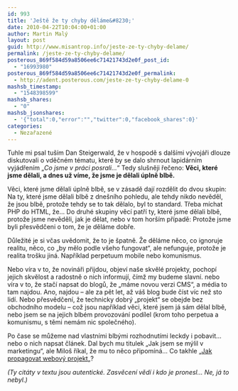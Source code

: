 ```yaml
---
id: 993
title: 'Ještě že ty chyby děláme&#8230;'
date: 2010-04-22T10:04:00+01:00
author: Martin Malý
layout: post
guid: http://www.misantrop.info/jeste-ze-ty-chyby-delame/
permalink: /jeste-ze-ty-chyby-delame/
posterous_869f584d59a8506ee6c71421743d2e0f_post_id:
  - "16993980"
posterous_869f584d59a8506ee6c71421743d2e0f_permalink:
  - http://adent.posterous.com/jeste-ze-ty-chyby-delame-0
mashsb_timestamp:
  - "1548398599"
mashsb_shares:
  - "0"
mashsb_jsonshares:
  - '{"total":0,"error":"","twitter":0,"facebook_shares":0}'
categories:
  - Nezařazené
---
```

Tuhle mi psal tuším Dan Steigerwald, že v hospodě s dalšími vývojáři dlouze diskutovali o vděčném tématu, které by se dalo shrnout lapidárním vyjádřením &#8222;_Co jsme v práci posrali&#8230;_&#8220; Tedy slušněji řečeno: **Věci, které jsme dělali, a dnes už víme, že jsme je dělali úplně blbě.**

Věci, které jsme dělali úplně blbě, se v zásadě dají rozdělit do dvou skupin: Na ty, které jsme dělali blbě z dnešního pohledu, ale tehdy nikdo nevěděl, že jsou blbě, protože tehdy se to tak dělalo, byl to standard. Třeba míchat PHP do HTML, že&#8230; Do druhé skupiny věcí patří ty, které jsme dělali blbě, protože jsme nevěděli, jak je dělat, nebo v tom horším případě: Protože jsme byli přesvědčeni o tom, že je děláme dobře.

Důležité je si včas uvědomit, že to je špatně. Že děláme něco, co ignoruje realitu, něco, co &#8222;by mělo podle všeho fungovat&#8220;, ale nefunguje, protože je realita trošku jiná. Například perpetuum mobile nebo komunismus.

Nebo víra v to, že novináři přijdou, objeví naše skvělé projekty, pochopí jejich skvělost a radostně o nich informují, čímž my budeme slavní. nebo víra v to, že stačí napsat do blogů, že &#8222;máme novou verzi CMS&#8220;, a média to tam najdou. Ano, najdou &#8211; ale za pět let, až váš blog bude číst víc než sto lidí. Nebo přesvědčení, že technicky dobrý &#8222;projekt&#8220; se obejde bez obchodního modelu &#8211; což jsou například věci, které jsem já sám dělal blbě, nebo jsem se na jejich blbém provozování podílel (krom toho perpetua a komunismu, s těmi nemám nic společného).

Po čase se můžeme nad vlastními blbými rozhodnutími leckdy i pobavit&#8230; nebo o nich napsat článek. Dal bych mu titulek &#8222;Jak jsem se mýlil v marketingu&#8220;, ale Miloš říkal, že mu to něco připomíná&#8230; Co takhle &#8222;[Jak propagovat webový projekt](http://zdrojak.root.cz/clanky/jak-propagovat-webovy-projekt/)&#8222;?

_(Ty citáty v textu jsou autentické. Zasvěcení vědí i kdo je pronesl&#8230; Ne, já to nebyl.)_